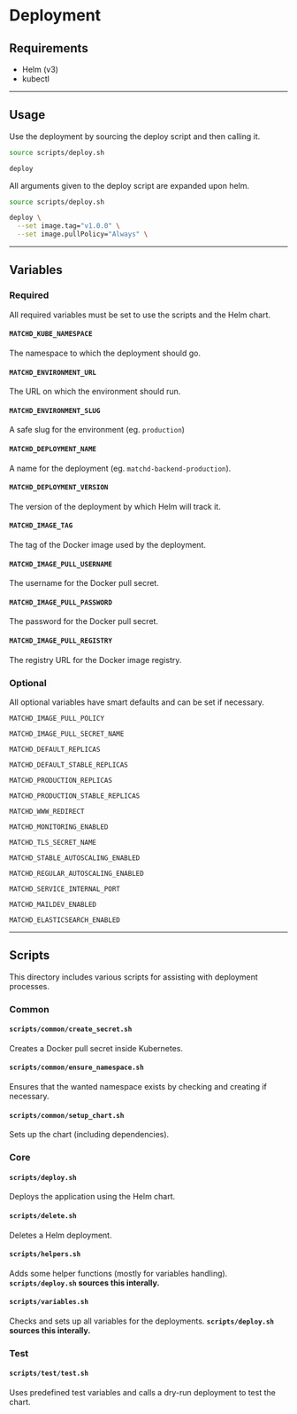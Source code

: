 # Deployment

## Requirements

- Helm (v3)
- kubectl

---

## Usage

Use the deployment by sourcing the deploy script and then calling it.

```bash
source scripts/deploy.sh

deploy
```

All arguments given to the deploy script are expanded upon helm.

```bash
source scripts/deploy.sh

deploy \
  --set image.tag="v1.0.0" \
  --set image.pullPolicy="Always" \
```

---

## Variables

### Required

All required variables must be set to use the scripts and the Helm chart.

#### `MATCHD_KUBE_NAMESPACE`

The namespace to which the deployment should go.

#### `MATCHD_ENVIRONMENT_URL`

The URL on which the environment should run.

#### `MATCHD_ENVIRONMENT_SLUG`

A safe slug for the environment (eg. `production`)

#### `MATCHD_DEPLOYMENT_NAME`

A name for the deployment (eg. `matchd-backend-production`).

#### `MATCHD_DEPLOYMENT_VERSION`

The version of the deployment by which Helm will track it.

#### `MATCHD_IMAGE_TAG`

The tag of the Docker image used by the deployment.

#### `MATCHD_IMAGE_PULL_USERNAME`

The username for the Docker pull secret.

#### `MATCHD_IMAGE_PULL_PASSWORD`

The password for the Docker pull secret.

#### `MATCHD_IMAGE_PULL_REGISTRY`

The registry URL for the Docker image registry.

### Optional

All optional variables have smart defaults and can be set if necessary.

`MATCHD_IMAGE_PULL_POLICY`

`MATCHD_IMAGE_PULL_SECRET_NAME`

`MATCHD_DEFAULT_REPLICAS`

`MATCHD_DEFAULT_STABLE_REPLICAS`

`MATCHD_PRODUCTION_REPLICAS`

`MATCHD_PRODUCTION_STABLE_REPLICAS`

`MATCHD_WWW_REDIRECT`

`MATCHD_MONITORING_ENABLED`

`MATCHD_TLS_SECRET_NAME`

`MATCHD_STABLE_AUTOSCALING_ENABLED`

`MATCHD_REGULAR_AUTOSCALING_ENABLED`

`MATCHD_SERVICE_INTERNAL_PORT`

`MATCHD_MAILDEV_ENABLED`

`MATCHD_ELASTICSEARCH_ENABLED`

---

## Scripts

This directory includes various scripts for assisting with deployment processes.

### Common

#### `scripts/common/create_secret.sh`

Creates a Docker pull secret inside Kubernetes.

#### `scripts/common/ensure_namespace.sh`

Ensures that the wanted namespace exists by checking and creating if necessary.

#### `scripts/common/setup_chart.sh`

Sets up the chart (including dependencies).

### Core

#### `scripts/deploy.sh`

Deploys the application using the Helm chart.

#### `scripts/delete.sh`

Deletes a Helm deployment.

#### `scripts/helpers.sh`

Adds some helper functions (mostly for variables handling).
**`scripts/deploy.sh` sources this interally.**

#### `scripts/variables.sh`

Checks and sets up all variables for the deployments.
**`scripts/deploy.sh` sources this interally.**

### Test

#### `scripts/test/test.sh`

Uses predefined test variables and calls a dry-run deployment to test the chart.
